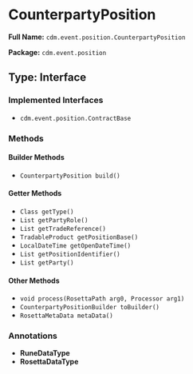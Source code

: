 # CounterpartyPosition

**Full Name:** `cdm.event.position.CounterpartyPosition`

**Package:** `cdm.event.position`

## Type: Interface

### Implemented Interfaces

- `cdm.event.position.ContractBase`

### Methods

#### Builder Methods

- `CounterpartyPosition build()`

#### Getter Methods

- `Class getType()`
- `List getPartyRole()`
- `List getTradeReference()`
- `TradableProduct getPositionBase()`
- `LocalDateTime getOpenDateTime()`
- `List getPositionIdentifier()`
- `List getParty()`

#### Other Methods

- `void process(RosettaPath arg0, Processor arg1)`
- `CounterpartyPositionBuilder toBuilder()`
- `RosettaMetaData metaData()`

### Annotations

- **RuneDataType**
- **RosettaDataType**

